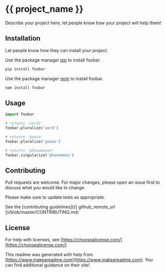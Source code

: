 # {{ project_name }}

Describe your project here, let people know how your project will help them!

## Installation

Let people know how they can install your project.

Use the package manager [pip](https://pip.pypa.io/en/stable/) to install foobar.

```bash
pip install foobar
```

Use the package manager [npm](https://www.npmjs.com/) to install foobar.

```bash
npm install foobar
```

## Usage

```python
import foobar

# returns 'words'
foobar.pluralize('word')

# returns 'geese'
foobar.pluralize('goose')

# returns 'phenomenon'
foobar.singularize('phenomena')
```

## Contributing

Pull requests are welcome. For major changes, please open an issue first
to discuss what you would like to change.

Please make sure to update tests as appropriate.

See the [contributing guidelines]({{ github_remote_url }}/blob/master/CONTRIBUTING.md)

## License

For help with licenses, see [https://choosealicense.com/](https://choosealicense.com/)

This readme was generated with help from [https://www.makeareadme.com](https://www.makeareadme.com). You can find additional guidance on their site!
